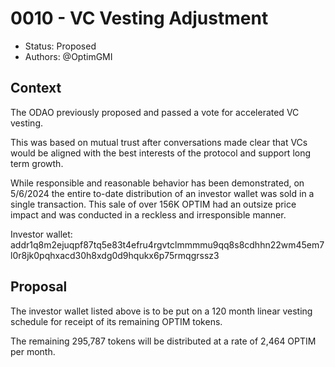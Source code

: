 # 0010 - VC Vesting Adjustment

- Status: Proposed
- Authors: @OptimGMI

## Context

The ODAO previously proposed and passed a vote for accelerated VC vesting.

This was based on mutual trust after conversations made clear that VCs would be aligned with the best interests of the protocol and support long term growth. 

While responsible and reasonable behavior has been demonstrated, on 5/6/2024 the entire to-date distribution of an investor wallet was sold in a single transaction. This sale of over 156K OPTIM had an outsize price impact and was conducted in a reckless and irresponsible manner. 

Investor wallet:  
addr1q8m2ejuqpf87tq5e83t4efru4rgvtclmmmmu9qq8s8cdhhn22wm45em7l0r8jk0pqhxacd30h8xdg0d9hqukx6p75rmqgrssz3 

## Proposal

The investor wallet listed above is to be put on a 120 month linear vesting schedule for receipt of its remaining OPTIM tokens. 

The remaining 295,787 tokens will be distributed at a rate of 2,464 OPTIM per month. 
